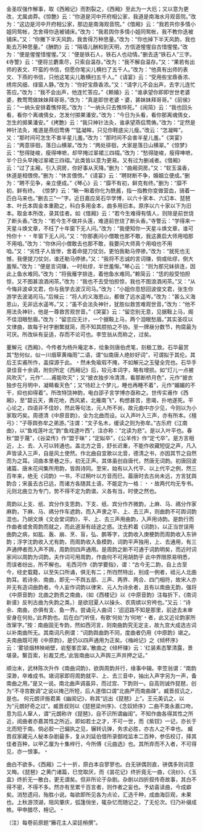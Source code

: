 <!-- { "loadSidebar": true } -->
金圣叹强作解事，取《西厢记》而割裂之，《西厢》至此为一大厄；又以意为更改，尤属卤莽。《惊艶》云：“你道是河中开府相公家，我道是南海水月观音院。”改为：“这边是河中开府相公家，那边是南海观音院。”《借厢》云：“我若共你多情小姐同鸳帐，怎舍得你迭被铺床。”改为：“我若舆你多情小姐同鸳帐，我不教你迭被铺床。”又：“你撇下半天风韵，我舍得万种思量。”改为：“你也掉下半天风韵，我也颩去万种思量。”《酬韵》云：“隔墙儿酬和到天明，方信道惺惺自古惜惺惺。”改为：“便是惺惺惜惺惺。”又：“便是铁石人，铁石人也动情。”删去迭“铁石人”三字。《寺警》云：“便将兰麝熏尽，只索自温存。”改为：“我不解自温存。”又：“果若有出师的表文、吓蛮的书信，但愿你笔尖儿横扫了五千人。”改为：“他真有出师的表文、下燕的书信，只他这笔尖儿敢横扫五千人。”《请宴》云：“受用些宝鼎香浓、绣帘风细、绿窗人静。”改为：“你好宝鼎香浓。”又：“请字儿不会出声，去字儿连忙答应。”改为：“我不会出声，他连忙答应。”《赖婚》云：“谁承望你即即世世老婆婆，教莺莺做妹妹拜哥哥。”改为：“真是即世老婆﹡婆，甚妹妹拜哥哥。”《前侯》云：“一纳头安排着憔悴死。”改为：“一纳头只去憔悴死。”《闹简》云：“我也回头看，看你个离魂倩女，怎发付掷果潘安。”改为：“今日为头看，看你那离魂倩女，怎生的掷果潘安。”《拷艶》云：“我只神针法灸，谁承望燕侣莺俦。”改为：“定然是神针法灸，难道是燕侣莺俦 ”“猛凝眸，只见你鞋底尖儿瘦。”改云：“怎凝眸”。又：“那时间可怎生不害半星儿羞。”改为：“那时间不会害半星儿羞。”《哭宴》云：“两意徘徊，落日山横翠。”改为：“两处徘徊，大家是落日山横翠。”《惊梦》云：“愁得陡峻，瘦得唓嗻，却早掩过翠裙三四褶。”改为：“愁得陡峻，瘦得唓嗻，半个日头早掩过翠裙三四褶。”此类皆以意为更易。又有过为删减者。《借厢》云：“过了主厢，引入洞房，你好事从天降。”删为：“曲厢洞房。”又：“软玉温香，休道是相偎傍。”删为：“休言偎傍。”《请宴》云：“聘财断不争，婚姻立便成。”删为：“聘不见争，亲立便成。”《琴心》云：“靡不有初，鲜克有终。”删为：“靡不初，鲜有终。
《惊梦》云：“瞅一瞅着你化为酰酱，指一指教你变做营血，骑着一匹白马来也。”删去三“一”字。近日嘉应吴石华学博，以六十家本、六幻本、琵琶本、叶氏本舆金本重勘之，科白多用金本，曲多用旧本。原序以六十家以下为旧本。取金本所改，录其佳者。如《借厢》云：“若今生难得有情人，则除是前世烧了断头香。”改为：“若今生不做并头莲，难道前世烧了断头香。”寺警云：“学得来一天星斗焕文章，不枉了十年窗下无人问。”改为：“我便知你一天星斗焕文章，谁可怜你十﹡﹡年窗下无人问。”又：“你那裹问小僧敢也那不敢，我这裹启大师用咱那不用咱。”改为：“你休问小僧敢去也那不敢，我要问大师真个用咱也不用咱。”又：“劣性子人皆惨，舍着命提刀仗剑，更怕我勒马停骖。”改为：“就死也无憾，我便提刀仗剑，谁还勒马停骖。”又：“我将不志诚的言词赚，倘或纰缪，倒大羞惭。”改为：“便是言词赚，一时纰缪，半世羞惭。”琴心云：“则为那兄妹排连，因此上鱼水难同。”改为：“将我雁字排连，着他鱼水难同。”赖简云：“恁的般受怕担惊，又不图甚浪酒闲茶。”改为：“我也不去受怕担惊，我也不图浪酒闲茶。”又：“从今悔非波卓文君，你与我学去波汉司马。”改为：“小姐你息怒回波俊文君，张生你游学去波渴司马。”后候云：“将人的义海恩山，都做了远水遥岑。”改为：“甚么义海恩山，无非远水遥岑。”又；“虽不会法灸神针，犹胜似救苦难观世音。”改为：“他不用法灸神针，他是一尊救苦观世音。”《哭宴》云：“留恋别无意，见据鞍上马，阁不佳泪眼愁眉。”改为：“留恋应无计，一个据鞍上马，两个泪眼愁眉。”其实圣叹以文律曲，故每于衬字删繁就简，而不知其腔拍之不协。至一牌昼分数节，拘腐最为可厌。所改纵有妥适，存而不论可也。李笠翁从而称之，过矣。


董解元《西厢》，今传者为杨升庵定本，绘象则唐伯虎笔，刻极工致。石华最赏其“愁何似，似一川烟草黄梅雨”二语，谓“似南唐人绝妙好词”，可谓拟于其伦。其后王实甫所作，盖探源于此。﹡然未免瑜瑕不掩，不如解元之玉璧全完也。石华手录佳音十余调，附刻所定《西厢记》后，较元本词字，略有增损。如“灯儿一点被风吹灭”，元作“……甫能吹灭”；又“披衣独步冷清清，看那断桥月色”，元作“披衣独步在月明中，凝睛看天色”；又“待赶上个梦儿，睡也再睡不着”，元作“媚媚的不干，抑也抑得着”。所改特饶神韵，电白邵子言学博亦亟称之。世传实甫作《西厢》，至“碧云天，黄花地，西风紧，北雁南飞”，构想甚苦，思竭，扑地遂死。平心论之，四语非不佳妙，然此等句法，元人所不尚，故元曲中亦少见，今则以为小家取巧矣。周德清《中原音韵》，全为北曲而设。以入声叶入三声，亦有所本。《檀弓》：“子辱舆弥牟之弟游。”注谓：“文子名木，缓读之则为弥牟。”古乐府《江南曲》，以“鱼戏莲叶北”韵“鱼戏逮叶西”，注亦称：“北读为悲”。是以入叶平也。春秋“盟于蔑”，《谷梁传》作“盟于昧”；“定姒卒”，《公羊传》作“定弋卒”。是方言相近，上、去、入可以转通也。盖北方之音，舒长迟重，不能作收藏短促之声，凡入声皆读入三声，自是风土使然。作北曲自宜歌以北音，德清之书，亦因其节之自然而为之耳。词曲本里巷之乐，初无正声。其体虽创自唐代，然唐无词韵。初唐回波诸篇、唐末花间集所用韵，皆舆诗同。至宋，始有以入代平、以上代平之例，然三百年来，绝无《词韵》一书，不过稍叶以方音而巳。葢唐时去古尚未远，方言犹舆韵合；宋虽去古已远，而诸方各随其土语，不能定为一格：﹡﹡故两代均无专书。元则北曲立为专门，势不得不定为韵谱。义各有当，时使之然也。


周韵以上支、纸、宾分作支思韵，下支、纸、宾分作齐微韵，上麻、马、禡分作家麻韵，下麻、马、禡分作车遮韵，而入声隶之平、上、去三声，则曲韵不可舆词韵混也。乃胡文焕《文会堂词韵》，平、上、去三声用曲韵，入声用诗韵。是韵行而作曲者或舍周韵而就之，而此道渐有歧途之惑。沈去矜着《词韵》，以正当世误用曲韵之病，如肱、轰、崩、烹、盲，弘、鹏等字，沈韵收入庚梗韵而周韵收入东钟韵；浮字沈韵收入尤有韵，而周韵收入鱼模韵，词韵平声独用，上、去通用，有三声通押者而入声不舆，周韵则四声通用。是周韵之断不可通于词韵明矣，而近时词家间以周韵为词韵。夫作词可用周韵，作曲何不可用胡韵乎 此中界限原易明悉，而误者纷出，所不解也。
毛西河作《韵学要指》，谓：“古今无二韵，自上古至今，经史载籍，以至矢口所诵，俱无有二；所岿然特出，别成一例者，祗元人北曲韵耳。若诗余、南曲，即无一不舆五部、三声、两界、两合、四门相符，故宋人亦并无有造词曲韵者。今人妄作词韵以律宋、元人为诗余者，且有以南曲无韵，强将《中原音韵》北曲之韵责之南曲，（如《西楼记》以《中原音韵》注每折下，《南词新谱》反判古曲为失韵之类。）是欲冠夏人以操头、农周嫔以穷袴也。”又云：“诗余、南曲，亦俱有支、鱼一界。尝诵元人曲词：‘迢迢路不知是那里，前途去未审安身在何处。’此界韵也。后在白门听伎，有歌‘何处’为‘何地’﹡者，此又近论韵家所改窜字。”按：南曲固无专韵，然如西河言，则南曲韵究无定主，故九宫大成选古词以补南曲所无。其南词凡例谓：“词韵舆曲韵不同，度曲者仍用《中原韵》塡之。夫南曲既可用《中原韵》，是仍以四声通用为正矣。《梅岭记》之《倾杯序》云：‘雾锁烟林映峭壁，岩壑峯峦翠。’散曲之《倾杯赚》云：‘红装素态擎清露，景堪录。繋百索，衫裁艾虎。’此皆南曲以入声舆三声并押之证。”


顺治末，武林陈次升作《南曲词韵》，欲舆周韵并行，缘事中辍。李笠翁谓：“南韵深渺，卒难成书。塡词家即将周韵就平、上、去三音中，抽出入声字另为一声，备南曲之用。”是又一说。南北曲声调虽异，而过宫、下韵则一。自高则诚作琵琶，创为“不寻宫数调”之说以掩己所短，后人遂借口谓“北曲严而南曲疎”。臧晋叔讥之，是也。
何元朗评施君美《幽闺记》，称其“远出《琵琶》上”。王元美讥之，以为“元朗好奇之过”。臧晋叔则以《琵琶梁州序》、《念奴娇序》二曲不类永嘉口吻，意为后人窜人，谓“元朗称许《琵琶》，自不识所谓幽闺”。不知作曲各得其性之所近，阅曲者亦嘉其性之所近。即如若士之才，不可一世，而《紫钗》一记，亦长于北而短于南。倘必胶一己偏执之见，辗转讥弹，务求必胜，亦古人之不幸也。 
臧晋叔家藏元人秘本杂剧最多，复从刘延伯借所录御戏监本二百种，参伍校订，择其佳者百种，以甲乙厘为十集梓行，今所傅《元曲选》也。其所弃而不入者，不可得见，亦一恨事。﹡


曲白不欲多。《西厢》二十一折，原白本自寥寥也。白无骈偶则直，骈偶多则词意又晦。《琵琶》之黄门诸篇，巳觉取厌，而《昙花记》终折竟无一曲，《浣纱》、《玉盒》终折无一散白，更无谓矣。但非所论于杂剧。杂剧以四折叙传奇故事，其白不得不密，不得不多。然亦有至累千百言者，则作者之妄也。予幼喜读曲，今成癖矣。消愁遗闷，殆胜小说。每欲即所见各为点论，汇选千种，成曲海巨观，未果也。上秋游顶湖，阻风肇庆，弧篷俏坐，辄杂忆而随记之，了无伦次。归乃补缀成帙。甲申腊尽，枏记。﹡


〔注〕每卷前原题“籘花主人梁廷枏撰”。

 
